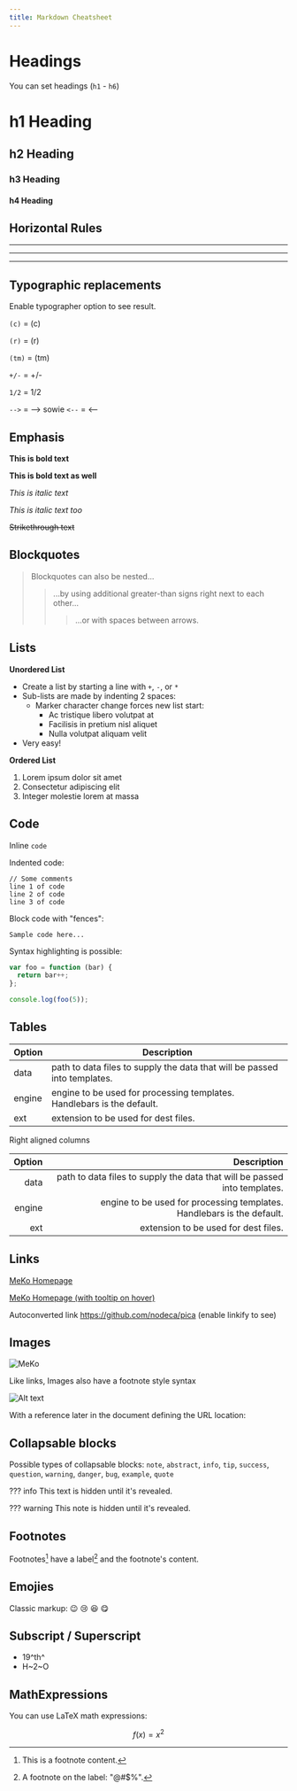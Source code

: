 ```yaml
---
title: Markdown Cheatsheet
---
```

# Headings
You can set headings (`h1` - `h6`)

# h1 Heading
## h2 Heading
### h3 Heading
#### h4 Heading


## Horizontal Rules

___

---

***


## Typographic replacements

Enable typographer option to see result.

`(c)` = (c) 

`(r)` = (r)

`(tm)` = (tm)

`+/-` = +/-

`1/2` = 1/2 

`-->` = --> sowie `<--` = <--


## Emphasis

**This is bold text**

__This is bold text as well__

*This is italic text*

_This is italic text too_

~~Strikethrough text~~


## Blockquotes


> Blockquotes can also be nested...
>> ...by using additional greater-than signs right next to each other...
>>> ...or with spaces between arrows.


## Lists

**Unordered List**

+ Create a list by starting a line with `+`, `-`, or `*`
+ Sub-lists are made by indenting 2 spaces:
  - Marker character change forces new list start:
    * Ac tristique libero volutpat at
    + Facilisis in pretium nisl aliquet
    - Nulla volutpat aliquam velit
+ Very easy!

**Ordered List**

1. Lorem ipsum dolor sit amet
2. Consectetur adipiscing elit
3. Integer molestie lorem at massa


## Code

Inline `code`

Indented code:

    // Some comments
    line 1 of code
    line 2 of code
    line 3 of code


Block code with "fences":

```
Sample code here...
```

Syntax highlighting is possible:

``` js
var foo = function (bar) {
  return bar++;
};

console.log(foo(5));
```

## Tables

| Option | Description |
| ------ | ----------- |
| data   | path to data files to supply the data that will be passed into templates. |
| engine | engine to be used for processing templates. Handlebars is the default. |
| ext    | extension to be used for dest files. |

Right aligned columns

| Option | Description |
| ------:| -----------:|
| data   | path to data files to supply the data that will be passed into templates. |
| engine | engine to be used for processing templates. Handlebars is the default. |
| ext    | extension to be used for dest files. |


## Links

[MeKo Homepage](https://meko.de)

[MeKo Homepage (with tooltip on hover)](http://nodeca.github.io/pica/demo/ "Link zur MeKo Homepage")

Autoconverted link https://github.com/nodeca/pica (enable linkify to see)


## Images

![MeKo](http://meko.de/images/2022/11/15/meko-headquarters-2022-hd.jpg)

Like links, Images also have a footnote style syntax

![Alt text][id]

With a reference later in the document defining the URL location:

[id]: https://octodex.github.com/images/dojocat.jpg  "The Dojocat"


## Collapsable blocks

Possible types of collapsable blocks: `note`, `abstract`, `info`, `tip`, `success`, `question`, `warning`, `danger`, `bug`, `example`, `quote`

??? info
    This text is hidden until it's revealed.

??? warning
    This note is hidden until it's revealed.

## Footnotes

Footnotes[^1] have a label[^@#$%] and the footnote's content.

[^1]: This is a footnote content.
[^@#$%]: A footnote on the label: "@#$%".


## Emojies

Classic markup: :wink: :cry: :laughing: :yum:



## Subscript / Superscript

- 19^th^
- H~2~O

## MathExpressions

You can use LaTeX math expressions:

$$ f(x) = x^2 $$